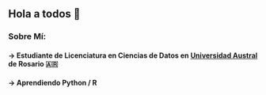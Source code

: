 <img src="https://i.imgur.com/3hyzn0c.png" width="1500" height="10"/>

## Hola a todos 👋

### Sobre Mí:

#### → Estudiante de Licenciatura en Ciencias de Datos en <a href="https://www.austral.edu.ar" target="_blank">Universidad Austral</a> de Rosario 🇦🇷

#### → Aprendiendo Python / R

<img src="https://i.imgur.com/3hyzn0c.png" width="1500" height="10"/>
